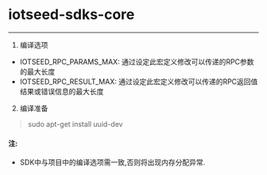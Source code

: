 # iotseed-sdks-core
------------------
1. 编译选项
* IOTSEED_RPC_PARAMS_MAX: 通过设定此宏定义修改可以传递的RPC参数的最大长度
* IOTSEED_RPC_RESULT_MAX: 通过设定此宏定义修改可以传递的RPC返回值结果或错误信息的最大长度

2. 编译准备
> sudo apt-get install uuid-dev 
#### 注:

* SDK中与项目中的编译选项需一致,否则将出现内存分配异常.


